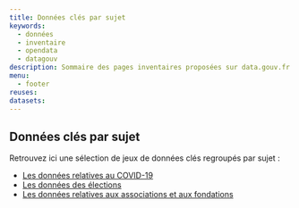 ```yaml
---
title: Données clés par sujet
keywords:
  - données
  - inventaire
  - opendata
  - datagouv
description: Sommaire des pages inventaires proposées sur data.gouv.fr
menu:
  - footer
reuses:
datasets:
---
```

## Données clés par sujet

Retrouvez ici une sélection de jeux de données clés regroupés par sujet :

- [Les données relatives au COVID-19](https://www.data.gouv.fr/fr/pages/donnees-coronavirus)
- [Les données des élections](https://www.data.gouv.fr/fr/pages/donnees-des-elections)
- [Les données relatives aux associations et aux fondations](https://www.data.gouv.fr/fr/pages/donnees-associations-fondations)
